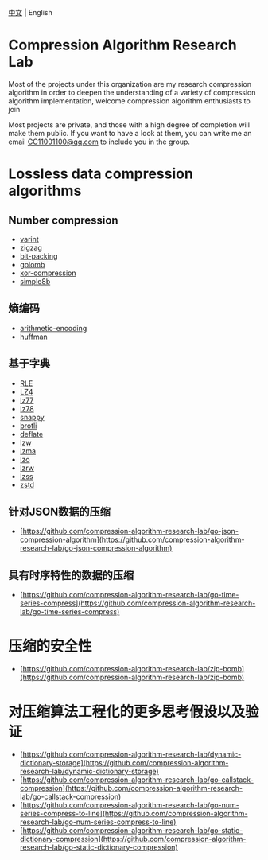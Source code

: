 [中文](https://github.com/compression-algorithm-research-lab/.github/blob/main/profile/README.md) | English

# Compression Algorithm Research Lab


Most of the projects under this organization are my research compression algorithm in order to deepen the understanding of a variety of compression algorithm implementation, welcome compression algorithm enthusiasts to join

Most projects are private, and those with a high degree of completion will make them public. If you want to have a look at them, you can write me an email [CC11001100@qq.com](mailto:CC11001100@qq.com) to include you in the group.

# Lossless data compression algorithms 
## Number compression
- [varint](https://github.com/compression-algorithm-research-lab/go-varint)
- [zigzag](https://github.com/compression-algorithm-research-lab/go-zigzag)
- [bit-packing](https://github.com/compression-algorithm-research-lab/go-bit-packing)
- [golomb](https://github.com/compression-algorithm-research-lab/go-golomb)
- [xor-compression](https://github.com/compression-algorithm-research-lab/go-xor-compression)
- [simple8b](https://github.com/compression-algorithm-research-lab/go-simple8b)

## 熵编码
- [arithmetic-encoding](https://github.com/compression-algorithm-research-lab/go-arithmetic-encoding)
- [huffman](https://github.com/compression-algorithm-research-lab/go-huffman-compression)

## 基于字典
- [RLE](https://github.com/compression-algorithm-research-lab/go-RLE)
- [LZ4](https://github.com/compression-algorithm-research-lab/go-LZ4)
- [lz77](https://github.com/compression-algorithm-research-lab/go-LZ77)
- [lz78](https://github.com/compression-algorithm-research-lab/go-LZ78)
- [snappy](https://github.com/compression-algorithm-research-lab/go-snappy)
- [brotli](https://github.com/compression-algorithm-research-lab/go-brotli)
- [deflate](https://github.com/compression-algorithm-research-lab/go-deflate)
- [lzw](https://github.com/compression-algorithm-research-lab/go-LZW)
- [lzma](https://github.com/compression-algorithm-research-lab/go-LZMA)
- [lzo](https://github.com/compression-algorithm-research-lab/go-LZO)
- [lzrw](https://github.com/compression-algorithm-research-lab/go-LZRW)
- [lzss](https://github.com/compression-algorithm-research-lab/go-LZSS)
- [zstd](https://github.com/compression-algorithm-research-lab/go-zstd)

## 针对JSON数据的压缩
- [https://github.com/compression-algorithm-research-lab/go-json-compression-algorithm](https://github.com/compression-algorithm-research-lab/go-json-compression-algorithm)

## 具有时序特性的数据的压缩
- [https://github.com/compression-algorithm-research-lab/go-time-series-compress](https://github.com/compression-algorithm-research-lab/go-time-series-compress)


# 压缩的安全性
- [https://github.com/compression-algorithm-research-lab/zip-bomb](https://github.com/compression-algorithm-research-lab/zip-bomb)

# 对压缩算法工程化的更多思考假设以及验证
- [https://github.com/compression-algorithm-research-lab/dynamic-dictionary-storage](https://github.com/compression-algorithm-research-lab/dynamic-dictionary-storage)
- [https://github.com/compression-algorithm-research-lab/go-callstack-compression](https://github.com/compression-algorithm-research-lab/go-callstack-compression)
- [https://github.com/compression-algorithm-research-lab/go-num-series-compress-to-line](https://github.com/compression-algorithm-research-lab/go-num-series-compress-to-line)
- [https://github.com/compression-algorithm-research-lab/go-static-dictionary-compression](https://github.com/compression-algorithm-research-lab/go-static-dictionary-compression)
